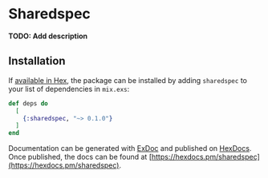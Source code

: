# Sharedspec

**TODO: Add description**

## Installation

If [available in Hex](https://hex.pm/docs/publish), the package can be installed
by adding `sharedspec` to your list of dependencies in `mix.exs`:

```elixir
def deps do
  [
    {:sharedspec, "~> 0.1.0"}
  ]
end
```

Documentation can be generated with [ExDoc](https://github.com/elixir-lang/ex_doc)
and published on [HexDocs](https://hexdocs.pm). Once published, the docs can
be found at [https://hexdocs.pm/sharedspec](https://hexdocs.pm/sharedspec).

